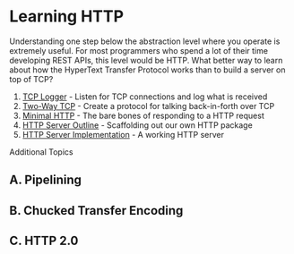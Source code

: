 # Learning HTTP

Understanding one step below the abstraction level where you operate is extremely useful. For most programmers who spend a lot of their time developing REST APIs, this level would be HTTP. What better way to learn about how the HyperText Transfer Protocol works than to build a server on top of TCP?

1. [TCP Logger](1-tcp-logger/README.md) - Listen for TCP connections and log what is received
2. [Two-Way TCP](2-two-way-tcp/README.md) - Create a protocol for talking back-in-forth over TCP
3. [Minimal HTTP](3-mvp-http/README.md) - The bare bones of responding to a HTTP request
4. [HTTP Server Outline](4-http-server-outline/README.md) - Scaffolding out our own HTTP package
5. [HTTP Server Implementation](4-http-server-implementation/README.md) - A working HTTP server

Additional Topics

## A. Pipelining
## B. Chucked Transfer Encoding
## C. HTTP 2.0

